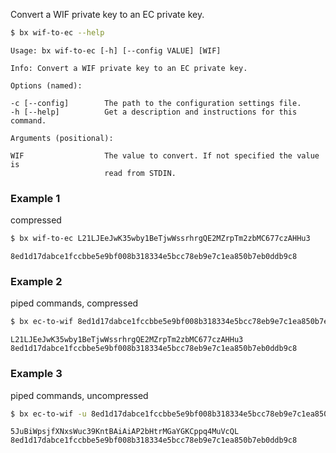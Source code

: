 Convert a WIF private key to an EC private key.  
```sh
$ bx wif-to-ec --help
```
```
Usage: bx wif-to-ec [-h] [--config VALUE] [WIF]                          

Info: Convert a WIF private key to an EC private key.                    

Options (named):

-c [--config]        The path to the configuration settings file.        
-h [--help]          Get a description and instructions for this command.

Arguments (positional):

WIF                  The value to convert. If not specified the value is 
                     read from STDIN.
```
### Example 1
compressed
```sh
$ bx wif-to-ec L21LJEeJwK35wby1BeTjwWssrhrgQE2MZrpTm2zbMC677czAHHu3
```
```
8ed1d17dabce1fccbbe5e9bf008b318334e5bcc78eb9e7c1ea850b7eb0ddb9c8
```
### Example 2
piped commands, compressed
```sh
$ bx ec-to-wif 8ed1d17dabce1fccbbe5e9bf008b318334e5bcc78eb9e7c1ea850b7eb0ddb9c8 | bx wif-to-ec
```
```
L21LJEeJwK35wby1BeTjwWssrhrgQE2MZrpTm2zbMC677czAHHu3
8ed1d17dabce1fccbbe5e9bf008b318334e5bcc78eb9e7c1ea850b7eb0ddb9c8
```
### Example 3
piped commands, uncompressed
```sh
$ bx ec-to-wif -u 8ed1d17dabce1fccbbe5e9bf008b318334e5bcc78eb9e7c1ea850b7eb0ddb9c8 | bx wif-to-ec
```
```
5JuBiWpsjfXNxsWuc39KntBAiAiAP2bHtrMGaYGKCppq4MuVcQL
8ed1d17dabce1fccbbe5e9bf008b318334e5bcc78eb9e7c1ea850b7eb0ddb9c8
```